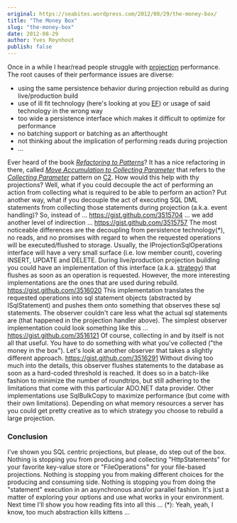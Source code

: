 ```yaml
---
original: https://seabites.wordpress.com/2012/08/29/the-money-box/
title: "The Money Box"
slug: "the-money-box"
date: 2012-08-29
author: Yves Reynhout
publish: false
---
```

Once in a while I hear/read people struggle with [projection](http://cqrsguide.com/doc:projection "Projection") performance. The root causes of their performance issues are diverse:

-   using the same persistence behavior during projection rebuild as during live/production build
-   use of ill fit technology (here's looking at you [EF](http://msdn.microsoft.com/en-us/library/aa697427(v=vs.80).aspx "The Entity Framework")) or usage of said technology in the wrong way
-   too wide a persistence interface which makes it difficult to optimize for performance
-   no batching support or batching as an afterthought
-   not thinking about the implication of performing reads during projection
-   ...

Ever heard of the book *[Refactoring to Patterns](http://www.amazon.com/Refactoring-Patterns-Joshua-Kerievsky/dp/0321213351/ "Refactoring to patterns - the book")*? It has a nice refactoring in there, called *[Move Accumulation to Collecting Parameter](http://www.industriallogic.com/xp/refactoring/accumulationToCollection.html "Move accumulation to collecting parameter")* that refers to the *[Collecting Parameter](http://c2.com/cgi/wiki?CollectingParameter "Collecting parameter")* pattern on [C2](http://c2.com "C2 website"). How would this help with thy projections? Well, what if you could decouple the act of performing an action from collecting what is required to be able to perform an action? Put another way, what if you decouple the act of executing SQL DML statements from collecting those statements during projection (a.k.a. event handling)? So, instead of ... https://gist.github.com/3515704 ... we add another level of indirection ... https://gist.github.com/3515757 The most noticeable differences are the decoupling from persistence technology(\*), no reads, and no promises with regard to when the requested operations will be executed/flushed to storage. Usually, the IProjectionSqlOperations interface will have a very small surface (i.e. low member count), covering INSERT, UPDATE and DELETE. During live/production projection building you could have an implementation of this interface (a.k.a. [strategy](http://en.wikipedia.org/wiki/Strategy_pattern "The Strategy Pattern")) that flushes as soon as an operation is requested. However, the more interesting implementations are the ones that are used during rebuild. https://gist.github.com/3516020 This implementation translates the requested operations into sql statement objects (abstracted by ISqlStatement) and pushes them onto something that observes these sql statements. The observer couldn't care less what the actual sql statements are (that happened in the projection handler above). The simplest observer implementation could look something like this ... https://gist.github.com/3516121 Of course, collecting in and by itself is not all that useful. You have to do something with what you've collected ("the money in the box"). Let's look at another observer that takes a slightly different approach. https://gist.github.com/3516291 Without diving too much into the details, this observer flushes statements to the database as soon as a hard-coded threshold is reached. It does so in a batch-like fashion to minimize the number of roundtrips, but still adhering to the limitations that come with this particular ADO.NET data provider. Other implementations use SqlBulkCopy to maximize performance (but come with their own limitations). Depending on what memory resources a server has you could get pretty creative as to which strategy you choose to rebuild a large projection.

### Conclusion

I've shown you SQL centric projections, but please, do step out of the box. Nothing is stopping you from producing and collecting "HttpStatements" for your favorite key-value store or "FileOperations" for your file-based projections. Nothing is stopping you from making different choices for the producing and consuming side. Nothing is stopping you from doing the "statement" execution in an asynchronous and/or parallel fashion. It's just a matter of exploring your options and use what works in your environment. Next time I'll show you how reading fits into all this ... (\*): Yeah, yeah, I know, too much abstraction kills kittens ...
